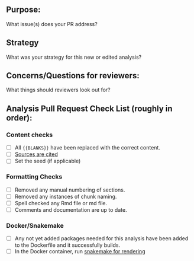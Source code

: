 ## Purpose:
What issue(s) does your PR address?

## Strategy
What was your strategy for this new or edited analysis?

## Concerns/Questions for reviewers:
What things should reviewers look out for?

## Analysis Pull Request Check List (roughly in order):

### Content checks
* [ ] All `{{BLANKS}}` have been replaced with the correct content.
* [ ] [Sources are cited](https://github.com/AlexsLemonade/refinebio-examples/CONTRIBUTING.md#citing-sources-in-text)
* [ ] Set the seed (if applicable)

### Formatting Checks
* [ ] Removed any manual numbering of sections.
* [ ] Removed any instances of chunk naming.
* [ ] Spell checked any Rmd file or md file.
* [ ] Comments and documentation are up to date.

### Docker/Snakemake
* [ ] Any not yet added packages needed for this analysis have been added to the Dockerfile and it successfully builds.
* [ ] In the Docker container, run [snakemake for rendering](https://github.com/AlexsLemonade/refinebio-examples/CONTRIBUTING.md#how-to-re-render-the-notebooks)

